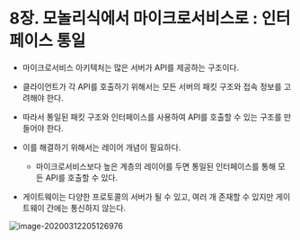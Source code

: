 # 8장. 모놀리식에서 마이크로서비스로 : 인터페이스 통일

- 마이크로서비스 아키텍처는 많은 서버가 API를 제공하는 구조이다.
- 클라이언트가 각 API를 호출하기 위해서는 모든 서버의 패킷 구조와 접속 정보를 고려해야 한다.
- 따라서 통일된 패킷 구조와 인터페이스를 사용하여 API를 호출할 수 있는 구조를 만들어야 한다.



- 이를 해결하기 위해서는 레이어 개념이 필요하다.
  - 마이크로서비스보다 높은 계층의 레이어를 두면 통일된 인터페이스를 통해 모든 API를 호출할 수 있다.
- 게이트웨이는 다양한 프로토콜의 서버가 될 수 있고, 여러 개 존재할 수 있지만 게이트웨이 간에는 통신하지 않는다.

![image-20200312205126976](C:\Users\user\AppData\Roaming\Typora\typora-user-images\image-20200312205126976.png)